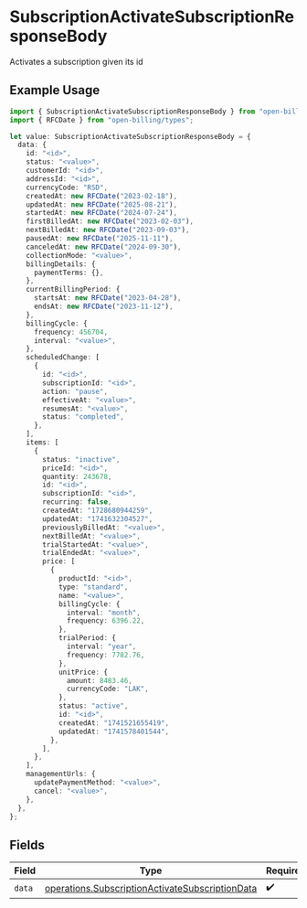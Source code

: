 # SubscriptionActivateSubscriptionResponseBody

Activates a subscription given its id

## Example Usage

```typescript
import { SubscriptionActivateSubscriptionResponseBody } from "open-billing/models/operations";
import { RFCDate } from "open-billing/types";

let value: SubscriptionActivateSubscriptionResponseBody = {
  data: {
    id: "<id>",
    status: "<value>",
    customerId: "<id>",
    addressId: "<id>",
    currencyCode: "RSD",
    createdAt: new RFCDate("2023-02-18"),
    updatedAt: new RFCDate("2025-08-21"),
    startedAt: new RFCDate("2024-07-24"),
    firstBilledAt: new RFCDate("2023-02-03"),
    nextBilledAt: new RFCDate("2023-09-03"),
    pausedAt: new RFCDate("2025-11-11"),
    canceledAt: new RFCDate("2024-09-30"),
    collectionMode: "<value>",
    billingDetails: {
      paymentTerms: {},
    },
    currentBillingPeriod: {
      startsAt: new RFCDate("2023-04-28"),
      endsAt: new RFCDate("2023-11-12"),
    },
    billingCycle: {
      frequency: 456704,
      interval: "<value>",
    },
    scheduledChange: [
      {
        id: "<id>",
        subscriptionId: "<id>",
        action: "pause",
        effectiveAt: "<value>",
        resumesAt: "<value>",
        status: "completed",
      },
    ],
    items: [
      {
        status: "inactive",
        priceId: "<id>",
        quantity: 243678,
        id: "<id>",
        subscriptionId: "<id>",
        recurring: false,
        createdAt: "1728680944259",
        updatedAt: "1741632304527",
        previouslyBilledAt: "<value>",
        nextBilledAt: "<value>",
        trialStartedAt: "<value>",
        trialEndedAt: "<value>",
        price: [
          {
            productId: "<id>",
            type: "standard",
            name: "<value>",
            billingCycle: {
              interval: "month",
              frequency: 6396.22,
            },
            trialPeriod: {
              interval: "year",
              frequency: 7782.76,
            },
            unitPrice: {
              amount: 8483.46,
              currencyCode: "LAK",
            },
            status: "active",
            id: "<id>",
            createdAt: "1741521655419",
            updatedAt: "1741578401544",
          },
        ],
      },
    ],
    managementUrls: {
      updatePaymentMethod: "<value>",
      cancel: "<value>",
    },
  },
};
```

## Fields

| Field                                                                                                              | Type                                                                                                               | Required                                                                                                           | Description                                                                                                        |
| ------------------------------------------------------------------------------------------------------------------ | ------------------------------------------------------------------------------------------------------------------ | ------------------------------------------------------------------------------------------------------------------ | ------------------------------------------------------------------------------------------------------------------ |
| `data`                                                                                                             | [operations.SubscriptionActivateSubscriptionData](../../models/operations/subscriptionactivatesubscriptiondata.md) | :heavy_check_mark:                                                                                                 | N/A                                                                                                                |